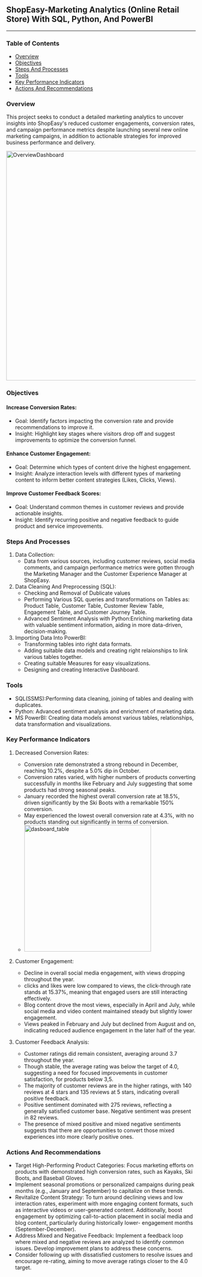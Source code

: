 ## ShopEasy-Marketing Analytics (Online Retail Store) With SQL, Python, And PowerBI
---
### Table of Contents
- [Overview](#overview)
- [Objectives](#objectives)
- [Steps And Processes](#steps-and-processes)
- [Tools](#tools)
- [Key Performance Indicators](#key-performance-indicators)
- [Actions And Recommendations](#actions-and-recommendations)
### Overview
This project seeks to conduct a detailed marketing analytics to uncover insights into ShopEasy's reduced customer engagements,  conversion rates, and campaign performance metrics despite launching several new online marketing campaigns, in addition to actionable strategies for improved business performance and delivery.


<img width="611" alt="OverviewDashboard" src="https://github.com/user-attachments/assets/09de384f-477e-4b32-9c14-0f850417c2f0" />

### Objectives
#### Increase Conversion Rates:
- Goal: Identify factors impacting the conversion rate and provide recommendations to improve it.
- Insight: Highlight key stages where visitors drop off and suggest improvements to optimize the conversion funnel.
#### Enhance Customer Engagement:
- Goal: Determine which types of content drive the highest engagement. 
- Insight: Analyze interaction levels with different types of marketing content to inform better content strategies (Likes, Clicks, Views).
#### Improve Customer Feedback Scores:
- Goal: Understand common themes in customer reviews and provide actionable insights.
- Insight: Identify recurring positive and negative feedback to guide product and service improvements.
### Steps And Processes
1. Data Collection:
    - Data from various sources, including customer reviews, social media comments, and campaign performance metrics were gotten through the Marketing Manager and the Customer Experience Manager at ShopEasy.
2. Data Cleaning And Preprocessing (SQL):
    - Checking and Removal of Dublicate values
    - Performing Various SQL queries and transformations on Tables as: Product Table, Customer Table, Customer Review Table, Engagement Table, and Customer Journey Table.
    - Advanced Sentiment Analysis with Python:Enriching marketing data with valuable sentiment information, aiding in more data-driven, decision-making.
3. Importing Data Into PowerBI:
    - Transforming tables into right data formats.
    - Adding suitable data models and creating right relaionships to link various tables together.
    - Creating suitable Measures for easy visualizations.
    - Designing and creating Interactive Dashboard.
### Tools
- SQL(SSMS):Performing data cleaning, joining of tables and dealing with duplicates.
- Python: Advanced sentiment analysis and enrichment of marketing data.
- MS PowerBI: Creating data models amonst various tables, relationships, data transformation and visualizations.
### Key Performance Indicators
1. Decreased Conversion Rates:
    - Conversion rate demonstrated a strong rebound in December, reaching 10.2%, despite a 5.0%  dip in October.
    - Conversion rates varied, with higher numbers of products converting successfully in months like February and July suggesting that  some products had strong 
      seasonal peaks.
    - January recorded the highest overall conversion rate at 18.5%, driven significantly by the Ski Boots with a remarkable 150% conversion.
    - May experienced the lowest overall conversion rate at 4.3%, with no products standing out significantly in terms of conversion.
    - <img width="337" alt="dasboard_table" src="https://github.com/user-attachments/assets/d841edf1-dcff-4bab-bfa7-1c446cb35081" />

2. Customer Engagement:
    - Decline in overall social media engagement, with views dropping throughout the year.
    - clicks and likes were low compared to views, the click-through rate stands at 15.37%, meaning that engaged users are still interacting effectively.
    - Blog content drove the most views, especially in April and July, while social media and video content maintained steady but slightly lower engagement.
    - Views peaked in February and July but declined from August and on, indicating reduced audience engagement in the later half of the year.
3. Customer Feedback Analysis:
    - Customer ratings did remain consistent, averaging around 3.7 throughout the year.
    - Though stable, the average rating was below the target of 4.0, suggesting a need for focused improvements in customer satisfaction, for products below 3,5.
    - The majority of customer reviews are in the higher ratings, with 140 reviews at 4 stars and 135 reviews at 5 stars, indicating overall positive feedback.
    - Positive sentiment dominated with 275 reviews, reflecting a generally satisfied customer base. Negative sentiment was present in 82 reviews.
    - The presence of mixed positive and mixed negative sentiments suggests that there are opportunities to convert those mixed experiences into more clearly positive
      ones.
### Actions And Recommendations
- Target High-Performing Product Categories: Focus marketing efforts on products with demonstrated high conversion rates, such as Kayaks, Ski Boots, and Baseball 
  Gloves. 
- Implement seasonal promotions or personalized campaigns during peak months (e.g., January and September) to capitalize on these trends.
- Revitalize Content Strategy: To turn around declining views and low interaction rates, experiment with more engaging content formats, such as interactive videos 
  or user-generated content. Additionally, boost engagement by optimizing call-to-action placement in social media and blog content, particularly during 
  historically lower- engagement months (September-December).
- Address Mixed and Negative Feedback: Implement a feedback loop where mixed and negative reviews are analyzed to identify common issues. Develop improvement plans 
  to address these concerns. 
- Consider following up with dissatisfied customers to resolve issues and encourage re-rating, aiming to move average ratings closer to the 4.0 target.

  



        




         





      


